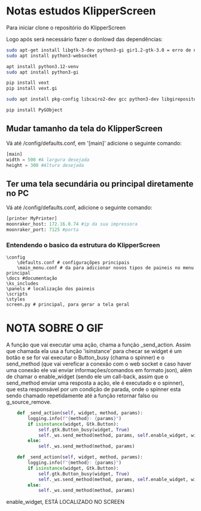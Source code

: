 # Notas estudos KlipperScreen
Para iniciar clone o repositório do KlipperScreen

Logo após será necessário fazer o donlowd das dependências:
```bash
sudo apt-get install libgtk-3-dev python3-gi gir1.2-gtk-3.0 = erro de não reconhecer o Gtk
sudo apt install python3-websocket 

apt install python3.12-venv
sudo apt install python3-gi

pip install vext
pip install vext.gi

sudo apt install pkg-config libcairo2-dev gcc python3-dev libgirepository1.0-dev

pip install PyGObject
``` 
## Mudar tamanho da tela do KlipperScreen
Vá até /config/defaults.conf, em '[main]' adicione o seguinte comando:
```python
[main]
width = 500 #A largura desejada
height = 300 #Altura desejada
```
## Ter uma tela secundária ou principal diretamente no PC
Vá até /config/defaults.conf, adicione o seguinte comando:
```python
[printer MyPrinter]
moonraker_host: 172.16.0.74 #ip da sua impressora
moonraker_port: 7125 #porta
```
### Entendendo o basico da estrutura do KlipperScreen
```
\config
	\defaults.conf # configuraçõpes principais
	\main_menu.conf # da para adicionar novos tipos de paineis no menu principal
\docs #documentação
\ks_includes 
\panels # localização dos paineis 
\scripts
\styles
screen.py # principal, para gerar a tela geral
```
# NOTA SOBRE O GIF

A função que vai executar uma ação, chama a função _send_action. Assim que chamada ela usa a função 'isinstance' para checar se widget é um botão e se for vai executar o Button_busy (chama o spinner) e o send_method (que vai vereficar a conexão com o web socket e caso haver uma conexão ele vai enviar informações/comandos em formato json), além de chamar o enable_widget (sendo ele um call-back, assim que o send_method enviar uma resposta a ação, ele é executado e o spinner), que esta responsável por um condição de parada, onde
o spinner esta sendo chamado repetidamente até a função retornar falso ou g_source_remove.
```python
    def _send_action(self, widget, method, params):
        logging.info(f"{method}: {params}")
        if isinstance(widget, Gtk.Button):
            self.gtk.Button_busy(widget, True)
            self._ws.send_method(method, params, self.enable_widget, widget)
        else:
            self._ws.send_method(method, params)

    def _send_action(self, widget, method, params):
        logging.info(f"{method}: {params}")
        if isinstance(widget, Gtk.Button):
            self.gtk.Button_busy(widget, True)
            self._ws.send_method(method, params, self.enable_widget, widget)
        else:
            self._ws.send_method(method, params)
```
enable_widget, ESTÁ LOCALIZADO NO SCREEN